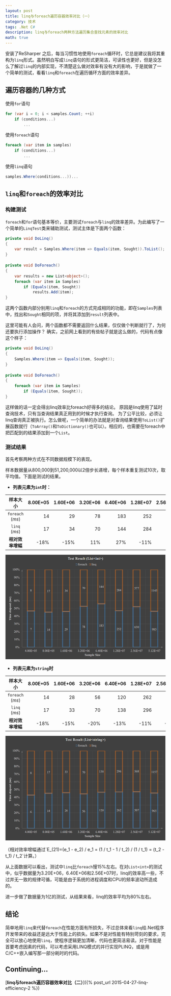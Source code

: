 ```yaml
---
layout: post
title: linq与foreach遍历容器效率对比（一）
category: 技术
tags: .Net C#
description: linq与foreach两种方法遍历集合查找元素的效率对比
math: true
---
```


安装了ReSharper 之后，每当习惯性地使用`foreach`循环时，它总是建议我将其重构为`linq`形式。虽然明白写成`linq`语句的形式更简洁，可读性也更好，但是没怎么了解过`linq`的内部实现，不清楚这么做对效率有没有大的影响，于是就做了一个简单的测试，看看`linq`和`foreach`在遍历循环方面的效率差异。 

<!-- more -->

## 遍历容器的几种方式

使用`for`语句

```c#
for (var i = 0; i < samples.Count; ++i)
    if (conditions...)
        ...
```

使用`foreach`语句

```c#
foreach (var item in samples)
    if (conditions...)
        ...
```

使用`linq`语句

```c#
samples.Where(conditions...))...
```

## `linq`和`foreach`的效率对比

### 构建测试
`foreach`和`for`语句基本等价，主要测试`foreach`与`linq`的效率差异。为此编写了一个简单的`LinqTest`类来辅助测试，测试主体是下面两个函数：

```c#
private void DoLinq()
{
    var result = Samples.Where(item => Equals(item, Sought)).ToList();
}

private void DoForeach()
{
    var results = new List<object>();
    foreach (var item in Samples)
        if (Equals(item, Sought))
            results.Add(item);
}
```

这两个函数内部分别用`linq`和`foreach`的方式完成相同的功能，即在`Samples`列表中，找出和`Sought`相同的项，并将其添加到`result`列表中。

这里可能有人会问，两个函数都不需要返回什么结果，仅仅做个判断就行了，为何还要执行添加操作？
确实，之前网上看到的有些帖子就是这么做的，代码有点像这个样子：

```c#
private void DoLinq()
{
    Samples.Where(item => Equals(item, Sought));
}

private void DoForeach()
{
    foreach (var item in Samples)
        if (Equals(item, Sought));
}
```

这样做的话一定会得出linq效率比foreach好得多的结论。
原因是linq使用了延时查询技术，只有当查询结果真正用到的时候才执行查询。
为了公平比较，必须让linq查询真正被执行。怎么做呢，一个简单的办法就是对查询结果使用`ToList()`扩展函数就行（`ToArray()`和`ToDictionary()`也可以）。相应的，也需要在foreach中把匹配到的结果添加到一个`List`。 

### 测试结果
首先考察两种方式在不同数据规模下的表现。

样本数据量从800,000到51,200,000以2倍步长递增，每个样本重复测试10次，取平均值。下面是测试的结果。

* **列表元素为`int`时：**

|样本大小|8.00E+05|1.60E+06|3.20E+06|6.40E+06|1.28E+07|2.56E+07|5.12E+07|
|:------:|-------:|-------:|-------:|-------:|-------:|-------:|-------:|
|`foreach` (*ms*) |14  |29  |78  |183 |252 |630 |985 |
|`linq` (*ms*)    |17  |34  |70  |144 |284 |577 |1145|
|**相对效率增幅** |-18%|-15%|11% |27% |-11%|9%  |-14%|

![](/res/img/2015-01-21-linq-efficiency-1/result-int.jpg)

* **列表元素为`string`时**

|样本大小|8.00E+05|1.60E+06|3.20E+06|6.40E+06|1.28E+07|2.56E+07|5.12E+07|
|:------:|-------:|-------:|-------:|-------:|-------:|-------:|-------:|
|`foreach` (*ms*) |14  |28  |56  |120 |262 |507 |965 |
|`linq` (*ms*)    |17  |33  |70  |138 |296 |568 |1157|
|**相对效率增幅** |-18%|-15%|-20%|-13%|-11%|-11%|-17%|

![](/res/img/2015-01-21-linq-efficiency-1/result-string.jpg)

<p>
（相对效率增幅通过`E_(21)=(e_1 - e_2) / e_1 = (1 / t_1 - 1 / t_2) / (1 / t_1) = (t_2 - t_1) / t_2`计算。）
</p>

从上面数据可以看出，测试中`linq`比`foreach`慢15%左右。在对`List<int>`的测试中，似乎数据量为3.20E+06，6.40E+06和2.56E+07时，linq的效率高一些，不过并无一致的规律可循，可能是由于系统的进程调度和CPU的频率波动所造成的。

进一步做了数据量为1亿的测试，从结果来看，linq的效率平均为80%左右。

## 结论

简单地用`linq`来代替`foreach`在性能方面有所损失，不过总体来看`linq`给.Net程序开发带来的收益还是远大于性能上的损失。如果不是对性能有特别苛刻的要求，完全可以放心地使用`linq`，使程序逻辑更加清晰，代码也更简洁易读。对于性能是首要考虑因素的代码，可以考虑采用LINQ模式的并行实现PLINQ，或是用C/C++嵌入编写那一部分耗时的代码。

## Continuing...
[**linq与foreach遍历容器效率对比（二）**]({% post_url 2015-04-27-linq-efficiency-2 %})
